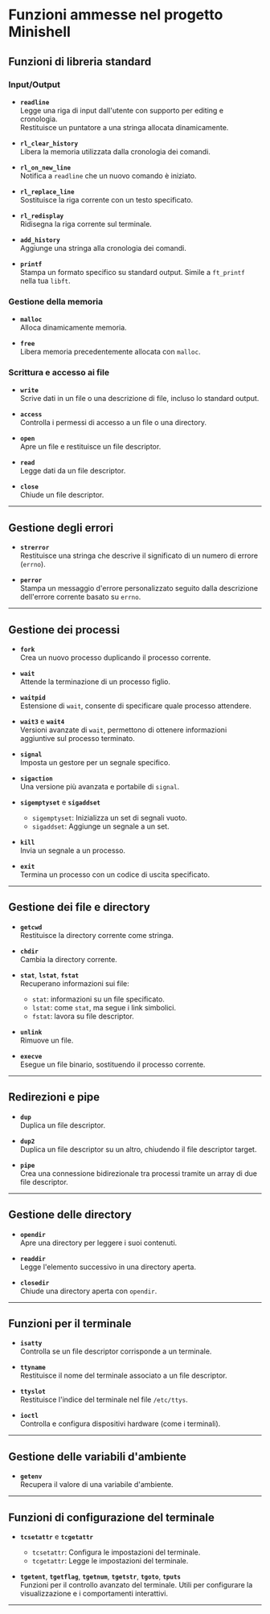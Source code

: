 # Funzioni ammesse nel progetto Minishell

## **Funzioni di libreria standard**
### **Input/Output**
- **`readline`**  
  Legge una riga di input dall'utente con supporto per editing e cronologia.  
  Restituisce un puntatore a una stringa allocata dinamicamente.

- **`rl_clear_history`**  
  Libera la memoria utilizzata dalla cronologia dei comandi.

- **`rl_on_new_line`**  
  Notifica a `readline` che un nuovo comando è iniziato.

- **`rl_replace_line`**  
  Sostituisce la riga corrente con un testo specificato.

- **`rl_redisplay`**  
  Ridisegna la riga corrente sul terminale.

- **`add_history`**  
  Aggiunge una stringa alla cronologia dei comandi.

- **`printf`**  
  Stampa un formato specifico su standard output. Simile a `ft_printf` nella tua `libft`.

### **Gestione della memoria**
- **`malloc`**  
  Alloca dinamicamente memoria.

- **`free`**  
  Libera memoria precedentemente allocata con `malloc`.

### **Scrittura e accesso ai file**
- **`write`**  
  Scrive dati in un file o una descrizione di file, incluso lo standard output.

- **`access`**  
  Controlla i permessi di accesso a un file o una directory.

- **`open`**  
  Apre un file e restituisce un file descriptor.

- **`read`**  
  Legge dati da un file descriptor.

- **`close`**  
  Chiude un file descriptor.

---

## **Gestione degli errori**
- **`strerror`**  
  Restituisce una stringa che descrive il significato di un numero di errore (`errno`).

- **`perror`**  
  Stampa un messaggio d'errore personalizzato seguito dalla descrizione dell'errore corrente basato su `errno`.

---

## **Gestione dei processi**
- **`fork`**  
  Crea un nuovo processo duplicando il processo corrente.

- **`wait`**  
  Attende la terminazione di un processo figlio.

- **`waitpid`**  
  Estensione di `wait`, consente di specificare quale processo attendere.

- **`wait3`** e **`wait4`**  
  Versioni avanzate di `wait`, permettono di ottenere informazioni aggiuntive sul processo terminato.

- **`signal`**  
  Imposta un gestore per un segnale specifico.

- **`sigaction`**  
  Una versione più avanzata e portabile di `signal`.

- **`sigemptyset`** e **`sigaddset`**  
  - `sigemptyset`: Inizializza un set di segnali vuoto.  
  - `sigaddset`: Aggiunge un segnale a un set.

- **`kill`**  
  Invia un segnale a un processo.

- **`exit`**  
  Termina un processo con un codice di uscita specificato.

---

## **Gestione dei file e directory**
- **`getcwd`**  
  Restituisce la directory corrente come stringa.

- **`chdir`**  
  Cambia la directory corrente.

- **`stat`**, **`lstat`**, **`fstat`**  
  Recuperano informazioni sui file:  
  - `stat`: informazioni su un file specificato.  
  - `lstat`: come `stat`, ma segue i link simbolici.  
  - `fstat`: lavora su file descriptor.

- **`unlink`**  
  Rimuove un file.

- **`execve`**  
  Esegue un file binario, sostituendo il processo corrente.

---

## **Redirezioni e pipe**
- **`dup`**  
  Duplica un file descriptor.

- **`dup2`**  
  Duplica un file descriptor su un altro, chiudendo il file descriptor target.

- **`pipe`**  
  Crea una connessione bidirezionale tra processi tramite un array di due file descriptor.

---

## **Gestione delle directory**
- **`opendir`**  
  Apre una directory per leggere i suoi contenuti.

- **`readdir`**  
  Legge l'elemento successivo in una directory aperta.

- **`closedir`**  
  Chiude una directory aperta con `opendir`.

---

## **Funzioni per il terminale**
- **`isatty`**  
  Controlla se un file descriptor corrisponde a un terminale.

- **`ttyname`**  
  Restituisce il nome del terminale associato a un file descriptor.

- **`ttyslot`**  
  Restituisce l'indice del terminale nel file `/etc/ttys`.

- **`ioctl`**  
  Controlla e configura dispositivi hardware (come i terminali).

---

## **Gestione delle variabili d'ambiente**
- **`getenv`**  
  Recupera il valore di una variabile d'ambiente.

---

## **Funzioni di configurazione del terminale**
- **`tcsetattr`** e **`tcgetattr`**  
  - `tcsetattr`: Configura le impostazioni del terminale.  
  - `tcgetattr`: Legge le impostazioni del terminale.

- **`tgetent`**, **`tgetflag`**, **`tgetnum`**, **`tgetstr`**, **`tgoto`**, **`tputs`**  
  Funzioni per il controllo avanzato del terminale. Utili per configurare la visualizzazione e i comportamenti interattivi.

---
